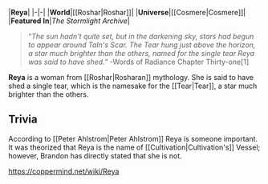 |**Reya**|
|-|-|
|**World**|[[Roshar\|Roshar]]|
|**Universe**|[[Cosmere\|Cosmere]]|
|**Featured In**|*The Stormlight Archive*|

>“*The sun hadn't quite set, but in the darkening sky, stars had begun to appear around Taln's Scar. The Tear hung just above the horizon, a star much brighter than the others, named for the single tear Reya was said to have shed.*”
\-Words of Radiance Chapter Thirty-one[1]


**Reya** is a woman from [[Roshar\|Rosharan]] mythology.
She is said to have shed a single tear, which is the namesake for the [[Tear\|Tear]], a star much brighter than the others.

## Trivia
According to [[Peter Ahlstrom\|Peter Ahlstrom]] Reya is someone important. It was theorized that Reya is the name of [[Cultivation\|Cultivation's]] Vessel; however, Brandon has directly stated that she is not.



https://coppermind.net/wiki/Reya